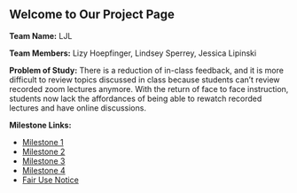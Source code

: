 ## Welcome to Our Project Page

**Team Name:** LJL

**Team Members:** Lizy Hoepfinger, Lindsey Sperrey, Jessica Lipinski

**Problem of Study:** There is a reduction of in-class feedback, and it is more difficult to review topics discussed in class because students can’t review recorded zoom lectures anymore. With the return of face to face instruction, students now lack the affordances of being able to rewatch recorded lectures and have online discussions. 


**Milestone Links:**
- <a href="HCI Milestone 1.pdf" target="_blank">Milestone 1</a>
- <a href="HCI Milestone 2-2.pdf" target="_blank">Milestone 2</a>
- <a href="HCI Milestone3.pdf" target="_blank">Milestone 3</a>
- <a href="HCI Milestone4.pdf" target="_blank">Milestone 4</a>
- <a href="FairUseNote.pdf" target="_blank">Fair Use Notice</a>
